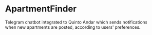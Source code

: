 # ApartmentFinder
Telegram chatbot integrated to Quinto Andar which sends notifications when new apartments are posted, according to users' preferences.
